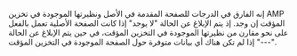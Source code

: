 إنه الفارق في الدرجات للصفحة المقدمة في الأصل ونظيرتها الموجودة في تخزين AMP المؤقت إن وجد. إذ يتم الإبلاغ عن الحالة "لا يوجد" إذا كانت الصفحة الأصلية تعمل بالفعل على نحو مقارن من نظيرتها الموجودة في التخزين المؤقت، في حين يتم الإبلاغ عن الحالة "---" إذا لم تكن هناك أي بيانات متوفرة حول الصفحة الموجودة في التخزين المؤقت.
